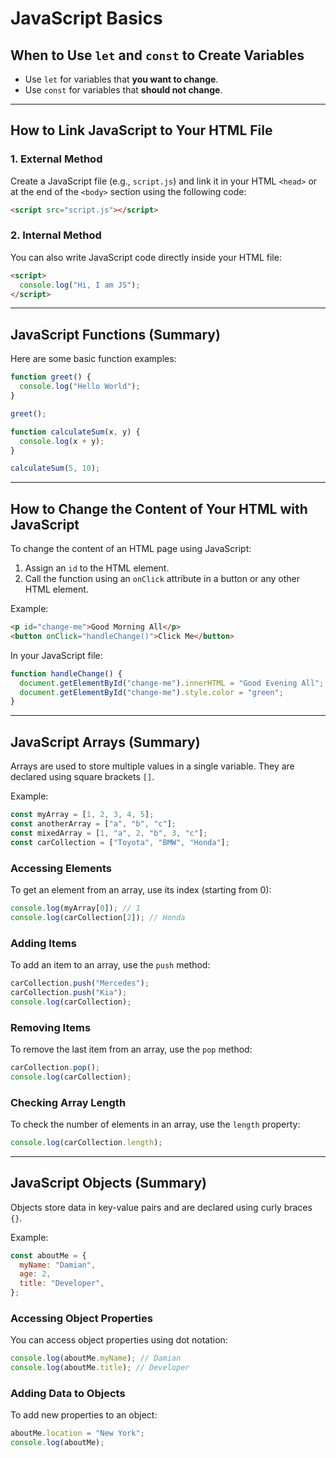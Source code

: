 # JavaScript Basics

## When to Use `let` and `const` to Create Variables

- Use `let` for variables that **you want to change**.
- Use `const` for variables that **should not change**.

---

## How to Link JavaScript to Your HTML File

### 1. External Method
Create a JavaScript file (e.g., `script.js`) and link it in your HTML `<head>` or at the end of the `<body>` section using the following code:

```html
<script src="script.js"></script>
```

### 2. Internal Method
You can also write JavaScript code directly inside your HTML file:

```html
<script>
  console.log("Hi, I am JS");
</script>
```

---

## JavaScript Functions (Summary)

Here are some basic function examples:

```js
function greet() {
  console.log("Hello World");
}

greet();

function calculateSum(x, y) {
  console.log(x + y);
}

calculateSum(5, 10);
```

---

## How to Change the Content of Your HTML with JavaScript

To change the content of an HTML page using JavaScript:

1. Assign an `id` to the HTML element.
2. Call the function using an `onClick` attribute in a button or any other HTML element.

Example:

```html
<p id="change-me">Good Morning All</p>
<button onClick="handleChange()">Click Me</button>
```

In your JavaScript file:

```js
function handleChange() {
  document.getElementById("change-me").innerHTML = "Good Evening All";
  document.getElementById("change-me").style.color = "green";
}
```

---

## JavaScript Arrays (Summary)

Arrays are used to store multiple values in a single variable. They are declared using square brackets `[]`.

Example:

```js
const myArray = [1, 2, 3, 4, 5];
const anotherArray = ["a", "b", "c"];
const mixedArray = [1, "a", 2, "b", 3, "c"];
const carCollection = ["Toyota", "BMW", "Honda"];
```

### Accessing Elements

To get an element from an array, use its index (starting from 0):

```js
console.log(myArray[0]); // 1
console.log(carCollection[2]); // Honda
```

### Adding Items

To add an item to an array, use the `push` method:

```js
carCollection.push("Mercedes");
carCollection.push("Kia");
console.log(carCollection);
```

### Removing Items

To remove the last item from an array, use the `pop` method:

```js
carCollection.pop();
console.log(carCollection);
```

### Checking Array Length

To check the number of elements in an array, use the `length` property:

```js
console.log(carCollection.length);
```

---

## JavaScript Objects (Summary)

Objects store data in key-value pairs and are declared using curly braces `{}`.

Example:

```js
const aboutMe = {
  myName: "Damian",
  age: 2,
  title: "Developer",
};
```

### Accessing Object Properties

You can access object properties using dot notation:

```js
console.log(aboutMe.myName); // Damian
console.log(aboutMe.title); // Developer
```

### Adding Data to Objects

To add new properties to an object:

```js
aboutMe.location = "New York";
console.log(aboutMe);
```


